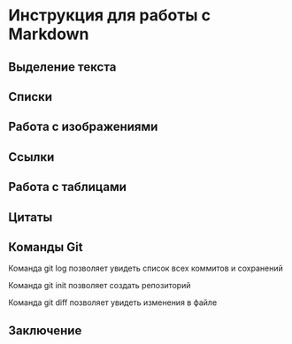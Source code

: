 # Инструкция для работы с Markdown

## Выделение текста

## Списки

## Работа с изображениями

## Ссылки

## Работа с таблицами

## Цитаты

## Команды Git

Команда git log позволяет увидеть список всех коммитов и сохранений

Команда git init позволяет создать репозиторий

Команда git diff позволяет увидеть изменения в файле

## Заключение